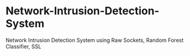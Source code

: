 # Network-Intrusion-Detection-System
Network Intrusion Detection System using Raw Sockets, Random Forest Classifier, SSL 
